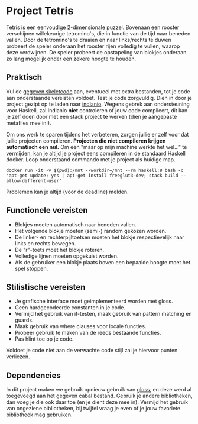 # Project Tetris

Tetris is een eenvoudige 2-dimensionale puzzel. Bovenaan een rooster
verschijnen willekeurige tetromino's, die in functie van de tijd naar beneden
vallen. Door de tetromino's te draaien en naar links/rechts te duwen probeert
de speler onderaan het rooster rijen volledig te vullen, waarop deze
verdwijnen. De speler probeert de opstapeling van blokjes onderaan zo lang
mogelijk onder een zekere hoogte te houden.


## Praktisch

Vul de [gegeven skeletcode] aan, eventueel met extra bestanden, tot je code aan
onderstaande vereisten voldoet. Test je code zorgvuldig. Dien in door je
project gezipt op te laden naar [indianio]. Wegens gebrek aan ondersteuning
voor Haskell, zal Indianio **niet** controleren of jouw code compileert, dit
kan je zelf doen door met een stack project te werken (dien je aangepaste
metafiles mee in!).

Om ons werk te sparen tijdens het verbeteren, zorgen jullie er zelf voor dat
jullie projecten compileren. **Projecten die niet compileren krijgen
automatisch een nul.** Om een "maar op mijn machine werkte het wel..." te
vermijden, kan je altijd je project eens compileren in de standaard Haskell
docker. Loop onderstaand commando met je project als huidige map.

    docker run -it -v $(pwd):/mnt --workdir=/mnt --rm haskell:8 bash -c 'apt-get update; yes | apt-get install freeglut3-dev; stack build --allow-different-user'

Problemen kan je altijd (voor de deadline) melden.


## Functionele vereisten

* Blokjes moeten automatisch naar beneden vallen.
* Het volgende blokje moeten (semi-) random gekozen worden.
* De linker- en rechterpijltoetsen moeten het blokje respectievelijk naar links
  en rechts bewegen.
* De "r"-toets moet het blokje roteren.
* Volledige lijnen moeten opgekuist worden. 
* Als de gebruiker een blokje plaats boven een bepaalde hoogte moet het spel
  stoppen. 


## Stilistische vereisten

- Je grafische interface moet geimplementeerd worden met gloss.
- Geen hardgecodeerde constanten in je code.
- Vermijd het gebruik van if-testen, maak gebruik van pattern matching en
  guards. 
- Maak gebruik van where clauses voor locale functies.
- Probeer gebruik te maken van de reeds bestaande functies.
- Pas hlint toe op je code.

Voldoet je code niet aan de verwachte code stijl zal je hiervoor punten
verliezen.


## Dependencies

In dit project maken we gebruik opnieuw gebruik van [gloss], en deze werd al
toegevoegd aan het gegeven cabal bestand. Gebruik je andere bibliotheken, dan
voeg je die ook daar toe (en je dient deze mee in). Vermijd het gebruik van
ongeziene bibliotheken, bij twijfel vraag je even of je jouw favoriete
bibliotheek mag gebruiken.


[gegeven skeletcode]: src/Main.hs
[indianio]: https://indianio.ugent.be/?action=handinform&id=11751
[gloss]: http://hackage.haskell.org/package/gloss

